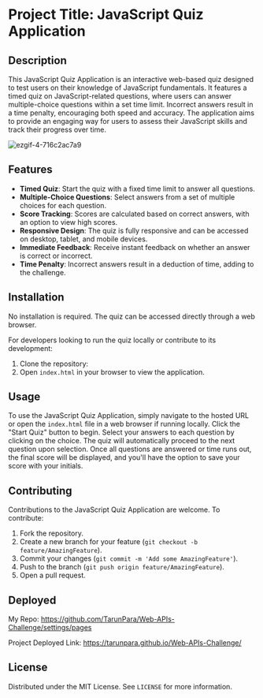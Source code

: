 # Project Title: JavaScript Quiz Application

## Description

This JavaScript Quiz Application is an interactive web-based quiz designed to test users on their knowledge of JavaScript fundamentals. It features a timed quiz on JavaScript-related questions, where users can answer multiple-choice questions within a set time limit. Incorrect answers result in a time penalty, encouraging both speed and accuracy. The application aims to provide an engaging way for users to assess their JavaScript skills and track their progress over time.

![ezgif-4-716c2ac7a9](https://github.com/TarunPara/Web-APIs-Challenge/assets/134483509/c8085c89-55a5-41c9-b85d-4086513202cf)

## Features

- **Timed Quiz**: Start the quiz with a fixed time limit to answer all questions.
- **Multiple-Choice Questions**: Select answers from a set of multiple choices for each question.
- **Score Tracking**: Scores are calculated based on correct answers, with an option to view high scores.
- **Responsive Design**: The quiz is fully responsive and can be accessed on desktop, tablet, and mobile devices.
- **Immediate Feedback**: Receive instant feedback on whether an answer is correct or incorrect.
- **Time Penalty**: Incorrect answers result in a deduction of time, adding to the challenge.

## Installation

No installation is required. The quiz can be accessed directly through a web browser.

For developers looking to run the quiz locally or contribute to its development:

1. Clone the repository:
2. Open `index.html` in your browser to view the application.

## Usage

To use the JavaScript Quiz Application, simply navigate to the hosted URL or open the `index.html` file in a web browser if running locally. Click the "Start Quiz" button to begin. Select your answers to each question by clicking on the choice. The quiz will automatically proceed to the next question upon selection. Once all questions are answered or time runs out, the final score will be displayed, and you'll have the option to save your score with your initials.

## Contributing

Contributions to the JavaScript Quiz Application are welcome. To contribute:

1. Fork the repository.
2. Create a new branch for your feature (`git checkout -b feature/AmazingFeature`).
3. Commit your changes (`git commit -m 'Add some AmazingFeature'`).
4. Push to the branch (`git push origin feature/AmazingFeature`).
5. Open a pull request.


## Deployed 

My Repo: https://github.com/TarunPara/Web-APIs-Challenge/settings/pages

Project Deployed Link: https://tarunpara.github.io/Web-APIs-Challenge/


## License

Distributed under the MIT License. See `LICENSE` for more information.


